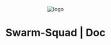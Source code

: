 <div align="center">
<img src="https://github.com/Swarm-Squad/Docs/raw/refs/heads/main/docs/public/favicon.ico" alt="logo">
<h1 align>Swarm-Squad | Doc</h1>
<div>
